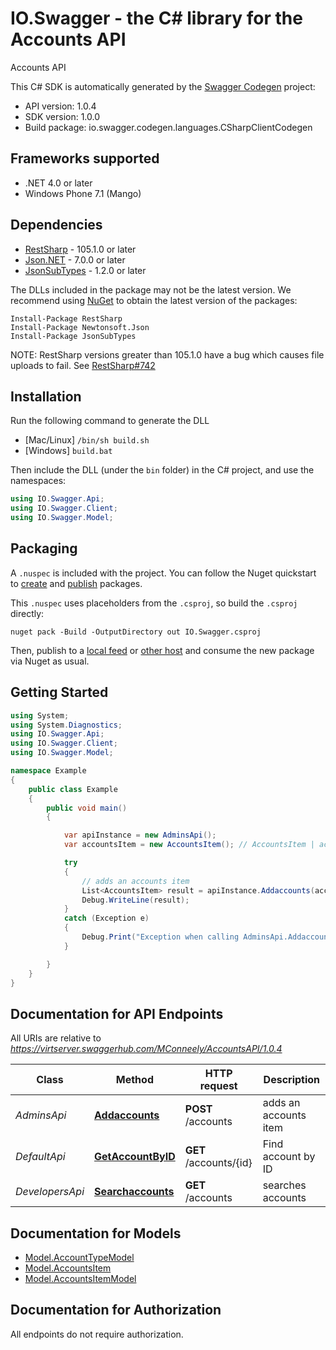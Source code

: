 # IO.Swagger - the C# library for the Accounts API

Accounts API

This C# SDK is automatically generated by the [Swagger Codegen](https://github.com/swagger-api/swagger-codegen) project:

- API version: 1.0.4
- SDK version: 1.0.0
- Build package: io.swagger.codegen.languages.CSharpClientCodegen

<a name="frameworks-supported"></a>
## Frameworks supported
- .NET 4.0 or later
- Windows Phone 7.1 (Mango)

<a name="dependencies"></a>
## Dependencies
- [RestSharp](https://www.nuget.org/packages/RestSharp) - 105.1.0 or later
- [Json.NET](https://www.nuget.org/packages/Newtonsoft.Json/) - 7.0.0 or later
- [JsonSubTypes](https://www.nuget.org/packages/JsonSubTypes/) - 1.2.0 or later

The DLLs included in the package may not be the latest version. We recommend using [NuGet](https://docs.nuget.org/consume/installing-nuget) to obtain the latest version of the packages:
```
Install-Package RestSharp
Install-Package Newtonsoft.Json
Install-Package JsonSubTypes
```

NOTE: RestSharp versions greater than 105.1.0 have a bug which causes file uploads to fail. See [RestSharp#742](https://github.com/restsharp/RestSharp/issues/742)

<a name="installation"></a>
## Installation
Run the following command to generate the DLL
- [Mac/Linux] `/bin/sh build.sh`
- [Windows] `build.bat`

Then include the DLL (under the `bin` folder) in the C# project, and use the namespaces:
```csharp
using IO.Swagger.Api;
using IO.Swagger.Client;
using IO.Swagger.Model;
```
<a name="packaging"></a>
## Packaging

A `.nuspec` is included with the project. You can follow the Nuget quickstart to [create](https://docs.microsoft.com/en-us/nuget/quickstart/create-and-publish-a-package#create-the-package) and [publish](https://docs.microsoft.com/en-us/nuget/quickstart/create-and-publish-a-package#publish-the-package) packages.

This `.nuspec` uses placeholders from the `.csproj`, so build the `.csproj` directly:

```
nuget pack -Build -OutputDirectory out IO.Swagger.csproj
```

Then, publish to a [local feed](https://docs.microsoft.com/en-us/nuget/hosting-packages/local-feeds) or [other host](https://docs.microsoft.com/en-us/nuget/hosting-packages/overview) and consume the new package via Nuget as usual.

<a name="getting-started"></a>
## Getting Started

```csharp
using System;
using System.Diagnostics;
using IO.Swagger.Api;
using IO.Swagger.Client;
using IO.Swagger.Model;

namespace Example
{
    public class Example
    {
        public void main()
        {

            var apiInstance = new AdminsApi();
            var accountsItem = new AccountsItem(); // AccountsItem | accounts item to add (optional) 

            try
            {
                // adds an accounts item
                List<AccountsItem> result = apiInstance.Addaccounts(accountsItem);
                Debug.WriteLine(result);
            }
            catch (Exception e)
            {
                Debug.Print("Exception when calling AdminsApi.Addaccounts: " + e.Message );
            }

        }
    }
}
```

<a name="documentation-for-api-endpoints"></a>
## Documentation for API Endpoints

All URIs are relative to *https://virtserver.swaggerhub.com/MConneely/AccountsAPI/1.0.4*

Class | Method | HTTP request | Description
------------ | ------------- | ------------- | -------------
*AdminsApi* | [**Addaccounts**](docs/AdminsApi.md#addaccounts) | **POST** /accounts | adds an accounts item
*DefaultApi* | [**GetAccountByID**](docs/DefaultApi.md#getaccountbyid) | **GET** /accounts/{id} | Find account by ID
*DevelopersApi* | [**Searchaccounts**](docs/DevelopersApi.md#searchaccounts) | **GET** /accounts | searches accounts


<a name="documentation-for-models"></a>
## Documentation for Models

 - [Model.AccountTypeModel](docs/AccountTypeModel.md)
 - [Model.AccountsItem](docs/AccountsItem.md)
 - [Model.AccountsItemModel](docs/AccountsItemModel.md)


<a name="documentation-for-authorization"></a>
## Documentation for Authorization

All endpoints do not require authorization.
